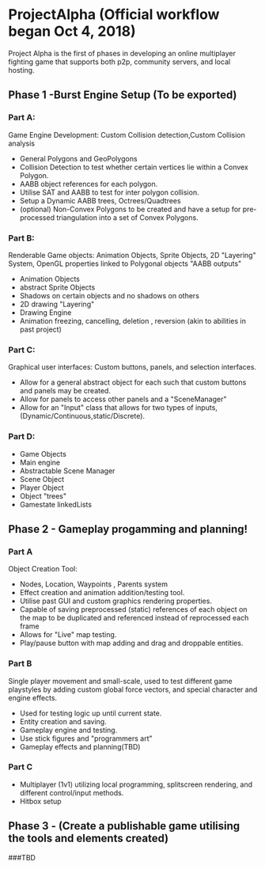 # ProjectAlpha (Official workflow began Oct 4, 2018)
Project Alpha is the first of  phases in developing an online multiplayer fighting game that supports both p2p, community servers, and local hosting.

## Phase 1 -Burst Engine Setup (To be exported)

### Part A:
Game Engine Development: Custom Collision detection,Custom Collision analysis
* General Polygons and GeoPolygons
* Collision Detection to test whether certain vertices lie within a Convex Polygon.
* AABB object references for each polygon.
* Utilise SAT and AABB to test for inter polygon collision.
* Setup a Dynamic AABB trees, Octrees/Quadtrees
* (optional) Non-Convex Polygons to be created and have a setup for pre-processed triangulation into a set of Convex Polygons.

### Part B:
Renderable Game objects: Animation Objects, Sprite Objects, 2D "Layering" System, OpenGL properties linked to Polygonal objects "AABB outputs"
* Animation Objects
* abstract Sprite Objects
* Shadows on certain objects and no shadows on others
* 2D drawing "Layering"
* Drawing Engine
* Animation freezing, cancelling, deletion , reversion (akin to abilities in past project)
### Part C:
Graphical user interfaces: Custom buttons, panels, and selection interfaces. 
* Allow for a general abstract object for each such that custom buttons and panels may be created.
* Allow for panels to access other panels and a "SceneManager"
* Allow for an "Input" class that allows for two types of inputs, (Dynamic/Continuous,static/Discrete).
### Part D:
* Game Objects
* Main engine
* Abstractable Scene Manager
* Scene Object
* Player Object
* Object "trees"
* Gamestate linkedLists
## Phase 2 - Gameplay progamming and planning!
### Part A
Object Creation Tool:
* Nodes, Location, Waypoints , Parents system
* Effect creation and animation addition/testing tool.
* Utilise past GUI and custom graphics rendering properties.
* Capable of saving preprocessed (static) references of each object on the map to be duplicated and referenced instead of reprocessed each frame
* Allows for "Live" map testing.
* Play/pause button with map adding and drag and droppable entities.
### Part B
Single player movement and small-scale, used to test different game playstyles by adding custom global force vectors, and special character and engine effects.
* Used for testing logic up until current state.
* Entity creation and saving.
* Gameplay engine and testing.
* Use stick figures and "programmers art"
* Gameplay effects and planning(TBD)
### Part C
* Multiplayer (1v1) utilizing local programming, splitscreen rendering, and different control/input methods.
* Hitbox setup
## Phase 3 - (Create a publishable game utilising the tools and elements created)
###TBD
